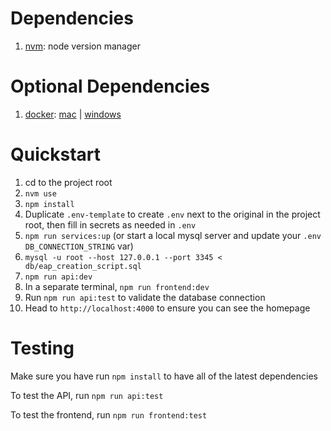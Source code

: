 # Dependencies

1. [nvm](https://github.com/creationix/nvm#installation): node version manager

# Optional Dependencies

1. [docker](https://docs.docker.com/): [mac](https://download.docker.com/mac/stable/Docker.dmg) | [windows](https://download.docker.com/win/stable/Docker%20for%20Windows%20Installer.exe)

# Quickstart

1. cd to the project root
1. `nvm use`
1. `npm install`
1. Duplicate `.env-template` to create `.env` next to the original in the project root, then fill in secrets as needed in `.env`
1. `npm run services:up` (or start a local mysql server and update your `.env` `DB_CONNECTION_STRING` var)
1. `mysql -u root --host 127.0.0.1 --port 3345 < db/eap_creation_script.sql`
1. `npm run api:dev`
1. In a separate terminal, `npm run frontend:dev`
1. Run `npm run api:test` to validate the database connection
1. Head to `http://localhost:4000` to ensure you can see the homepage

# Testing

Make sure you have run
`npm install`
to have all of the latest dependencies

To test the API, run
`npm run api:test`

To test the frontend, run
`npm run frontend:test`


